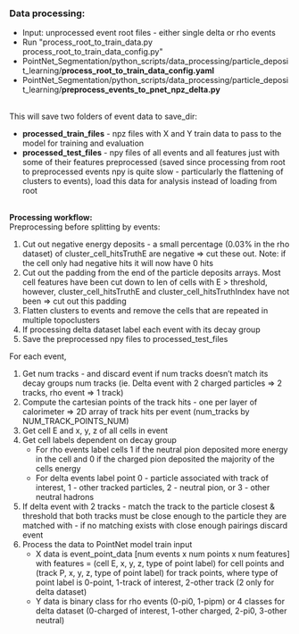 <h3>Data processing:</h3> 

* Input: unprocessed event root files - either single delta or rho events
* Run "process_root_to_train_data.py process_root_to_train_data_config.py"
* PointNet_Segmentation/python_scripts/data_processing/particle_deposit_learning/<b>process_root_to_train_data_config.yaml</b>
* PointNet_Segmentation/python_scripts/data_processing/particle_deposit_learning/<b>preprocess_events_to_pnet_npz_delta.py</b></br></br>

This will save two folders of event data to save_dir:
* <b>processed_train_files</b> - npz files with X and Y train data to pass to the model for training and evaluation
* <b>processed_test_files</b> - npy files of all events and all features just with some of their features preprocessed  (saved since processing from root to preprocessed events npy is quite slow - particularly the flattening of clusters to events), load this data for analysis instead of loading from root<br><br>

<b>Processing workflow:</b></br>
Preprocessing before splitting by events:
1. Cut out negative energy deposits - a small percentage (0.03% in the rho dataset) of cluster_cell_hitsTruthE are negative => cut these out. Note: if the cell only had negative hits it will now have 0 hits
2. Cut out the padding from the end of the particle deposits arrays. Most cell features have been cut down to len of cells with E > threshold, however, cluster_cell_hitsTruthE and cluster_cell_hitsTruthIndex have not been => cut out this padding 
3. Flatten clusters to events and remove the cells that are repeated in multiple topoclusters
4. If processing delta dataset label each event with its decay group
5. Save the preprocessed npy files to processed_test_files
	
For each event, 
1. Get num tracks - and discard event if num tracks doesn’t match its decay groups num tracks (ie. Delta event with 2 charged particles => 2 tracks, rho event => 1 track)
2. Compute the cartesian points of the track hits - one per layer of calorimeter => 2D array of track hits per event (num_tracks by NUM_TRACK_POINTS_NUM)
3. Get cell E and x, y, z of all cells in event
4. Get cell labels dependent on decay group
    * For rho events label cells 1 if the neutral pion deposited more energy in the cell and 0 if the charged pion deposited the majority of the cells energy
    * For delta events label point 0 - particle associated with track of interest, 1 - other tracked particles, 2 - neutral pion, or 3 - other neutral hadrons
5. If delta event with 2 tracks - match the track to the particle closest & threshold that both tracks must be close enough to the particle they are matched with - if no matching exists with close enough pairings discard event
6. Process the data to PointNet model train input
    * X data is event_point_data [num events x num points x num features] with features = (cell E, x, y, z, type of point label) for cell points and (track P, x, y, z, type of point label) for track points, where type of point label is 0-point, 1-track of interest, 2-other track (2 only for delta dataset)
    * Y data is binary class for rho events (0-pi0, 1-pipm) or 4 classes for delta dataset (0-charged of interest, 1-other charged, 2-pi0, 3-other neutral)<br><br>